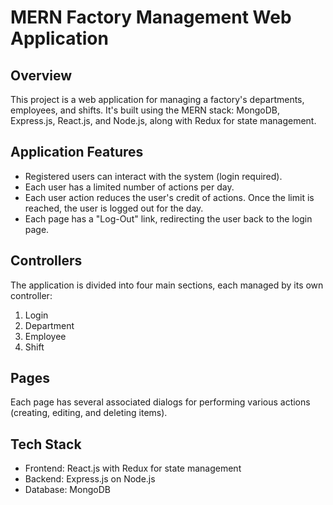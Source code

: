 # MERN Factory Management Web Application

## Overview

This project is a web application for managing a factory's departments, employees, and shifts. It's built using the MERN stack: MongoDB, Express.js, React.js, and Node.js, along with Redux for state management.

## Application Features

- Registered users can interact with the system (login required).
- Each user has a limited number of actions per day.
- Each user action reduces the user's credit of actions. Once the limit is reached, the user is logged out for the day.
- Each page has a "Log-Out" link, redirecting the user back to the login page.

## Controllers

The application is divided into four main sections, each managed by its own controller:

1. Login
2. Department
3. Employee
4. Shift

## Pages

Each page has several associated dialogs for performing various actions (creating, editing, and deleting items).

## Tech Stack

- Frontend: React.js with Redux for state management
- Backend: Express.js on Node.js
- Database: MongoDB
